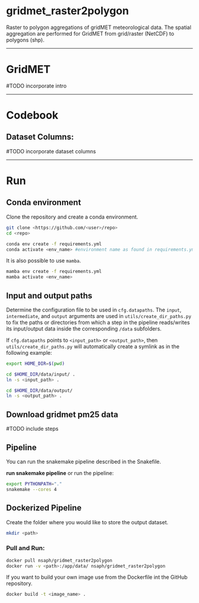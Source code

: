 # gridmet_raster2polygon
Raster to polygon aggregations of gridMET meteorological data. The spatial aggregation are performed for GridMET from grid/raster (NetCDF) to polygons (shp).

---

# GridMET

#TODO incorporate intro

---

# Codebook

## Dataset Columns:

#TODO incorporate dataset columns

---

# Run

## Conda environment

Clone the repository and create a conda environment.

```bash
git clone <https://github.com/<user>/repo>
cd <repo>

conda env create -f requirements.yml
conda activate <env_name> #environment name as found in requirements.yml
```

It is also possible to use `mamba`.

```bash
mamba env create -f requirements.yml
mamba activate <env_name>
```

## Input and output paths

Determine the configuration file to be used in `cfg.datapaths`. The `input`, `intermediate`, and `output` arguments are used in `utils/create_dir_paths.py` to fix the paths or directories from which a step in the pipeline reads/writes its input/output data inside the corresponding `/data` subfolders.

If `cfg.datapaths` points to `<input_path>` or `<output_path>`, then `utils/create_dir_paths.py` will automatically create a symlink as in the following example:

```bash
export HOME_DIR=$(pwd)

cd $HOME_DIR/data/input/ .
ln -s <input_path> . 

cd $HOME_DIR/data/output/
ln -s <output_path> . 
```

## Download gridmet pm25 data

#TODO include steps

## Pipeline

You can run the snakemake pipeline described in the Snakefile.

**run snakemake pipeline**
or run the pipeline:

```bash
export PYTHONPATH="."
snakemake --cores 4 
```

## Dockerized Pipeline

Create the folder where you would like to store the output dataset.

```bash 
mkdir <path>
```

### Pull and Run:

```bash
docker pull nsaph/gridmet_raster2polygon
docker run -v <path>:/app/data/ nsaph/gridmet_raster2polygon
``` 

If you want to build your own image use from the Dockerfile int the GitHub repository.

```bash
docker build -t <image_name> .
```

